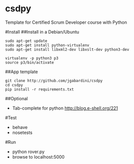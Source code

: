 # csdpy
Template for Certified Scrum Developer course with Python

#Install
##Install in a Debian/Ubuntu

    sudo apt-get update
    sudo apt-get install python-virtualenv
    sudo apt-get install libxml2-dev libxslt-dev python3-dev

    virtualenv -p python3 p3
    source p3/bin/activate

##App template

    git clone http://github.com/jgabardini/csdpy
    cd csdpy
    pip install -r requirements.txt

##Optional
- Tab-complete for python http://blog.e-shell.org/221

#Test
- behave
- nosetests

#Run
- python rover.py
- browse to localhost:5000
